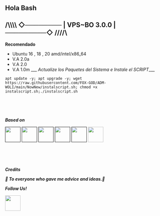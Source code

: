 ## Hola Bash 
## /\\\\\\\\ ◇──────── | VPS~BO  3.0.0 | ─────────◇ //\//\

__Recomendado__
- Ubuntu 16 , 18 , 20  amd/intel/x86_64
- V.A 2.0a
- V.A 2.0
- V.A 1.0m
___  _Actualize los Paquetes del Sistema e Instale el SCRIPT____

```apt update -y; apt upgrade -y; wget https://raw.githubusercontent.com/FOX-GOD/ADM-WOLI/main/NowNew/instalscript.sh; chmod +x instalscript.sh;./instalscript.sh```
## ㅤ

___Based on___

 <p>    
<div class="div1">
  <span><a href=""><img src="https://github.com/FOX-GOD/Control/blob/main/images/icons8-linux.gif?raw=true" alt=""width="50"height="50"/></a></span>
  <span><a href=""><img src="https://github.com/FOX-GOD/Control/blob/main/images/ubuntu.gif?raw=true" alt=""width="50"height="50"/></a></span>
  <span><a href=""><img src="https://github.com/FOX-GOD/Control/blob/main/images/Developersaurio.png?raw=true" alt=""width="50"height="50"/></a></span>
  <span><a href=""><img src="https://github.com/FOX-GOD/Control/blob/main/images/terminal2.gif?raw=true" alt=""width="50"height="50"/></a></span>
  <span><a href=""><img src="https://github.com/FOX-GOD/Control/blob/main/images/icons8-internet.gif?raw=true" alt=""width="50"height="50"/></a></span>
  <span><a ><img src="https://github.com/januda-ui/januda-ui/blob/main/icons/business-3d-browser-1.png?raw=true" alt=""width="50"height="50"/></a></span>
</div>
 </p>
 
 ## ㅤ
 
___Credits___
  <P><b><i>👥 To everyone who gave me advice and ideas.👥</i></b></p>

___Follow Us!___

 <p>    
<div class="div2">
 <span><a href="https://t.me/s/VPS_manager"><img src="https://user-images.githubusercontent.com/83800532/143560346-101a5bbb-53c6-4d1d-90c9-364c3355a6b7.png" alt=""width="50"height="50"/></a></span>
 </div>
 </p>
